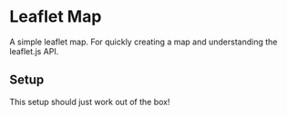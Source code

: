 # Leaflet Map

A simple leaflet map. For quickly creating a map and understanding the leaflet.js API.

## Setup

This setup should just work out of the box!
